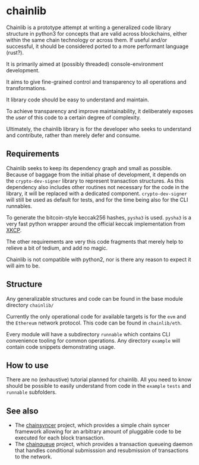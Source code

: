# chainlib

Chainlib is a prototype attempt at writing a generalized code library structure in python3 for concepts that are valid across blockchains, either within the same chain technology or across them. If useful and/or successful, it should be considered ported to a more performant language (rust?).

It is primarily aimed at (possibly threaded) console-environment development.

It aims to give fine-grained control and transparency to all operations and transformations. 

It library code should be easy to understand and maintain.

To achieve transparency and improve maintainability, it deliberately exposes the _user_ of this code to a certain degree of complexity.

Ultimately, the chainlib library is for the developer who seeks to understand and contribute, rather than merely defer and consume.


## Requirements

Chainlib seeks to keep its dependency graph and small as possible. Because of baggage from the initial phase of development, it depends on the `crypto-dev-signer` library to represent transaction structures. As this dependency also includes other routines not necessary for the code in the library, it will be replaced with a dedicated component. `crypto-dev-signer` will still be used as default for tests, and for the time being also for the CLI runnables.

To generate the bitcoin-style keccak256 hashes, `pysha3` is used. `pysha3` is a very fast python wrapper around the official keccak implementation from [XKCP](https://github.com/XKCP/XKCP).

The other requirements are very this code fragments that merely help to relieve a bit of tedium, and add no magic.

Chainlib is not compatible with python2, nor is there any reason to expect it will aim to be.


## Structure

Any generalizable structures and code can be found in the base module directory `chainlib/`

Currently the only operational code for available targets is for the `evm` and the `Ethereum` network protocol. This code can be found in `chainlib/eth`.

Every module will have a subdirectory `runnable` which contains CLI convenience tooling for common operations. Any directory `example` will contain code snippets demonstrating usage.


## How to use

There are no (exhaustive) tutorial planned for chainlib. All you need to know should be possible to easily understand from code in the `example` `tests` and `runnable` subfolders.


## See also

* The [chainsyncer](https://gitlab.com/chaintool/chainsyncer) project, which provides a simple chain syncer framework allowing for an arbitrary amount of pluggable code to be executed for each block transaction.
* The [chainqueue](https://gitlab.com/chaintool/chainqueue) project, which provides a transaction queueing daemon that handles conditional submisssion and resubmission of transactions to the network.
